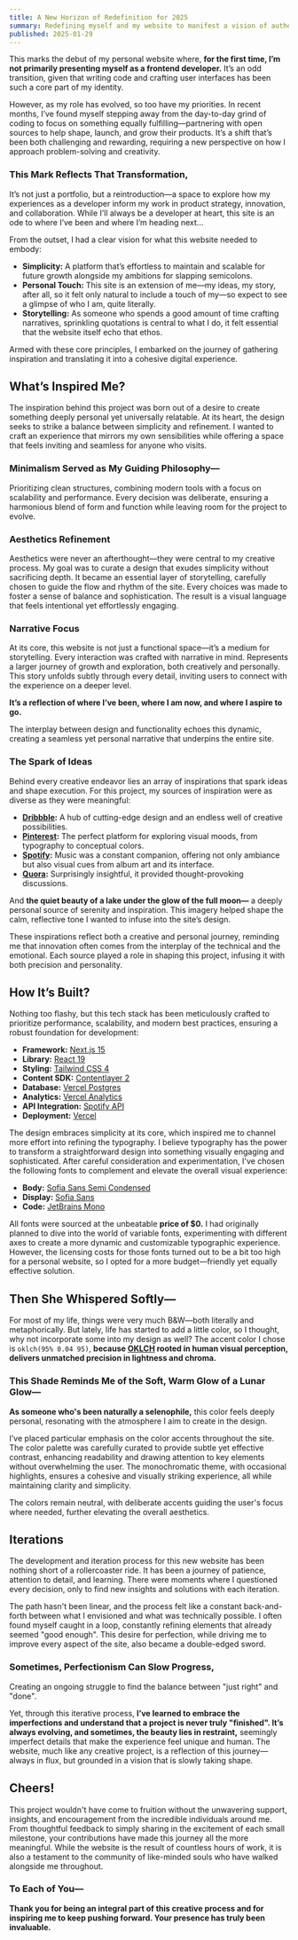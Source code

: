 ```yaml
---
title: A New Horizon of Redefinition for 2025
summary: Redefining myself and my website to manifest a vision of authenticity, refinements, and purposeful craftsmanship.
published: 2025-01-29
---
```


This marks the debut of my personal website where, **for the first time, I’m not primarily presenting myself as a frontend developer.** It’s an odd transition, given that writing code and crafting user interfaces has been such a core part of my identity.

However, as my role has evolved, so too have my priorities. In recent months, I’ve found myself stepping away from the day-to-day grind of coding to focus on something equally fulfilling—partnering with open sources to help shape, launch, and grow their products. It’s a shift that’s been both challenging and rewarding, requiring a new perspective on how I approach problem-solving and creativity.

### This Mark Reflects That Transformation,

It’s not just a portfolio, but a reintroduction—a space to explore how my experiences as a developer inform my work in product strategy, innovation, and collaboration. While I’ll always be a developer at heart, this site is an ode to where I’ve been and where I’m heading next...

From the outset, I had a clear vision for what this website needed to embody:

- **Simplicity:** A platform that’s effortless to maintain and scalable for future growth alongside my ambitions for slapping semicolons.
- **Personal Touch:** This site is an extension of me—my ideas, my story, after all, so it felt only natural to include a touch of my—so expect to see a glimpse of who I am, quite literally.
- **Storytelling:** As someone who spends a good amount of time crafting narratives, sprinkling quotations is central to what I do, it felt essential that the website itself echo that ethos.

Armed with these core principles, I embarked on the journey of gathering inspiration and translating it into a cohesive digital experience.

## What’s Inspired Me?

The inspiration behind this project was born out of a desire to create something deeply personal yet universally relatable. At its heart, the design seeks to strike a balance between simplicity and refinement. I wanted to craft an experience that mirrors my own sensibilities while offering a space that feels inviting and seamless for anyone who visits.

### Minimalism Served as My Guiding Philosophy—

Prioritizing clean structures, combining modern tools with a focus on scalability and performance. Every decision was deliberate, ensuring a harmonious blend of form and function while leaving room for the project to evolve.

### Aesthetics Refinement

Aesthetics were never an afterthought—they were central to my creative process. My goal was to curate a design that exudes simplicity without sacrificing depth. It became an essential layer of storytelling, carefully chosen to guide the flow and rhythm of the site. Every choices was made to foster a sense of balance and sophistication. The result is a visual language that feels intentional yet effortlessly engaging.

### Narrative Focus

At its core, this website is not just a functional space—it’s a medium for storytelling. Every interaction was crafted with narrative in mind. Represents a larger journey of growth and exploration, both creatively and personally. This story unfolds subtly through every detail, inviting users to connect with the experience on a deeper level.

**It’s a reflection of where I’ve been, where I am now, and where I aspire to go.**

The interplay between design and functionality echoes this dynamic, creating a seamless yet personal narrative that underpins the entire site.

### The Spark of Ideas

Behind every creative endeavor lies an array of inspirations that spark ideas and shape execution. For this project, my sources of inspiration were as diverse as they were meaningful:

- **[Dribbble](https://dribbble.com/):** A hub of cutting-edge design and an endless well of creative possibilities.
- **[Pinterest](https://www.pinterest.com/):** The perfect platform for exploring visual moods, from typography to conceptual colors.
- **[Spotify](https://open.spotify.com/):** Music was a constant companion, offering not only ambiance but also visual cues from album art and its interface.
- **[Quora](https://quora.com/):** Surprisingly insightful, it provided thought-provoking discussions.

And **the quiet beauty of a lake under the glow of the full moon—**
a deeply personal source of serenity and inspiration. This imagery helped shape the calm, reflective tone I wanted to infuse into the site’s design.

These inspirations reflect both a creative and personal journey, reminding me that innovation often comes from the interplay of the technical and the emotional. Each source played a role in shaping this project, infusing it with both precision and personality.

## How It’s Built?

Nothing too flashy, but this tech stack has been meticulously crafted to prioritize performance, scalability, and modern best practices, ensuring a robust foundation for development:

- **Framework:** [Next.js 15](https://nextjs.org/)
- **Library:** [React 19](https://react.dev/)
- **Styling:** [Tailwind CSS 4](https://tailwindcss.com/)
- **Content SDK:** [Contentlayer 2](https://github.com/timlrx/contentlayer2)
- **Database:** [Vercel Postgres](https://vercel.com/docs/storage/vercel-postgres)
- **Analytics:** [Vercel Analytics](https://vercel.com/docs/analytics)
- **API Integration:** [Spotify API](https://developer.spotify.com/)
- **Deployment:** [Vercel](https://vercel.com/home)

The design embraces simplicity at its core, which inspired me to channel more effort into refining the typography. I believe typography has the power to transform a straightforward design into something visually engaging and sophisticated. After careful consideration and experimentation, I've chosen the following fonts to complement and elevate the overall visual experience:

- ‌**Body:** [Sofia Sans Semi Condensed](https://www.lettersoup.de/sofia-sans/)
- ‌**Display:** [Sofia Sans](https://www.lettersoup.de/sofia-sans/)
- ‌**Code:** [JetBrains Mono](https://www.jetbrains.com/lp/mono/)

All fonts were sourced at the unbeatable **price of $0.** I had originally planned to dive into the world of variable fonts, experimenting with different axes to create a more dynamic and customizable typographic experience. However, the licensing costs for those fonts turned out to be a bit too high for a personal website, so I opted for a more budget—friendly yet equally effective solution.

## Then She Whispered Softly—

For most of my life, things were very much B&W—both literally and metaphorically. But lately, life has started to add a little color, so I thought, why not incorporate some into my design as well? The accent color I chose is `oklch(95% 0.04 95)`, **because [OKLCH](https://en.m.wikipedia.org/wiki/Oklab_color_space) rooted in human visual perception, delivers unmatched precision in lightness and chroma.**

### This Shade Reminds Me of the Soft, Warm Glow of a Lunar Glow—

**As someone who's been naturally a selenophile,** this color feels deeply personal, resonating with the atmosphere I aim to create in the design.

I’ve placed particular emphasis on the color accents throughout the site. The color palette was carefully curated to provide subtle yet effective contrast, enhancing readability and drawing attention to key elements without overwhelming the user. The monochromatic theme, with occasional highlights, ensures a cohesive and visually striking experience, all while maintaining clarity and simplicity.

The colors remain neutral, with deliberate accents guiding the user's focus where needed, further elevating the overall aesthetics.

## Iterations

The development and iteration process for this new website has been nothing short of a rollercoaster ride. It has been a journey of patience, attention to detail, and learning. There were moments where I questioned every decision, only to find new insights and solutions with each iteration.

The path hasn't been linear, and the process felt like a constant back-and-forth between what I envisioned and what was technically possible. I often found myself caught in a loop, constantly refining elements that already seemed "good enough". This desire for perfection, while driving me to improve every aspect of the site, also became a double-edged sword.

### Sometimes, Perfectionism Can Slow Progress,

Creating an ongoing struggle to find the balance between "just right" and "done".

Yet, through this iterative process, **I’ve learned to embrace the imperfections and understand that a project is never truly "finished". It’s always evolving, and sometimes, the beauty lies in restraint,** seemingly imperfect details that make the experience feel unique and human. The website, much like any creative project, is a reflection of this journey—always in flux, but grounded in a vision that is slowly taking shape.

## Cheers!

This project wouldn't have come to fruition without the unwavering support, insights, and encouragement from the incredible individuals around me. From thoughtful feedback to simply sharing in the excitement of each small milestone, your contributions have made this journey all the more meaningful. While the website is the result of countless hours of work, it is also a testament to the community of like-minded souls who have walked alongside me throughout.

### To Each of You—

**Thank you for being an integral part of this creative process and for inspiring me to keep pushing forward. Your presence has truly been invaluable.**
